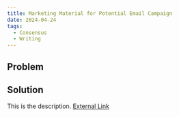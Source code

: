 ```yaml
---
title: Marketing Material for Potential Email Campaign
date: 2024-04-24
tags:
  - Consensus
  - Writing
---
```


## Problem

## Solution

This is the description. [External Link](https://docs.google.com/document/d/1Mx04YMMvGGacIVRiFUY_4pr98eu_u4Zf/edit#heading=h.1fob9te)




<!--more-->
